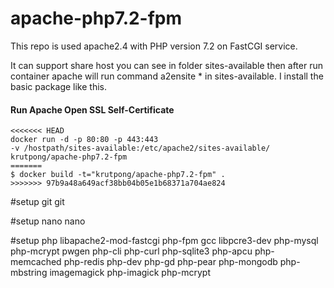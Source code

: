 # apache-php7.2-fpm

This repo is used apache2.4 with PHP version 7.2 on FastCGI service.

It can support share host you can see in folder sites-available then after run container apache will run command a2ensite * in sites-available.
I install the basic package like this.

#### Run Apache Open SSL Self-Certificate
```
<<<<<<< HEAD
docker run -d -p 80:80 -p 443:443
-v /hostpath/sites-available:/etc/apache2/sites-available/ 
krutpong/apache-php7.2-fpm
=======
$ docker build -t="krutpong/apache-php7.2-fpm" .
>>>>>>> 97b9a48a649acf38bb04b05e1b68371a704ae824
```

#setup git
git

#setup nano
nano

#setup php
libapache2-mod-fastcgi
php-fpm
gcc
libpcre3-dev
php-mysql
php-mcrypt
pwgen
php-cli
php-curl
php-sqlite3
php-apcu
php-memcached
php-redis
php-dev
php-gd
php-pear
php-mongodb
php-mbstring
imagemagick
php-imagick
php-mcrypt
